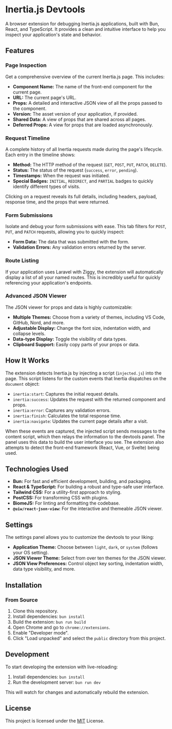 # Inertia.js Devtools

A browser extension for debugging Inertia.js applications, built with Bun, React, and TypeScript. It provides a clean and intuitive interface to help you inspect your application's state and behavior.

## Features

### Page Inspection
Get a comprehensive overview of the current Inertia.js page. This includes:
- **Component Name:** The name of the front-end component for the current page.
- **URL:** The current page's URL.
- **Props:** A detailed and interactive JSON view of all the props passed to the component.
- **Version:** The asset version of your application, if provided.
- **Shared Data:** A view of props that are shared across all pages.
- **Deferred Props:** A view for props that are loaded asynchronously.

### Request Timeline
A complete history of all Inertia requests made during the page's lifecycle. Each entry in the timeline shows:
- **Method:** The HTTP method of the request (`GET`, `POST`, `PUT`, `PATCH`, `DELETE`).
- **Status:** The status of the request (`success`, `error`, `pending`).
- **Timestamps:** When the request was initiated.
- **Special Badges:** `INITIAL`, `REDIRECT`, and `PARTIAL` badges to quickly identify different types of visits.

Clicking on a request reveals its full details, including headers, payload, response time, and the props that were returned.

### Form Submissions
Isolate and debug your form submissions with ease. This tab filters for `POST`, `PUT`, and `PATCH` requests, allowing you to quickly inspect:
- **Form Data:** The data that was submitted with the form.
- **Validation Errors:** Any validation errors returned by the server.

### Route Listing
If your application uses Laravel with Ziggy, the extension will automatically display a list of all your named routes. This is incredibly useful for quickly referencing your application's endpoints.

### Advanced JSON Viewer
The JSON viewer for props and data is highly customizable:
- **Multiple Themes:** Choose from a variety of themes, including VS Code, GitHub, Nord, and more.
- **Adjustable Display:** Change the font size, indentation width, and collapse levels.
- **Data-type Display:** Toggle the visibility of data types.
- **Clipboard Support:** Easily copy parts of your props or data.

## How It Works

The extension detects Inertia.js by injecting a script (`injected.js`) into the page. This script listens for the custom events that Inertia dispatches on the `document` object:
- `inertia:start`: Captures the initial request details.
- `inertia:success`: Updates the request with the returned component and props.
- `inertia:error`: Captures any validation errors.
- `inertia:finish`: Calculates the total response time.
- `inertia:navigate`: Updates the current page details after a visit.

When these events are captured, the injected script sends messages to the content script, which then relays the information to the devtools panel. The panel uses this data to build the user interface you see. The extension also attempts to detect the front-end framework (React, Vue, or Svelte) being used.

## Technologies Used

- **Bun:** For fast and efficient development, building, and packaging.
- **React & TypeScript:** For building a robust and type-safe user interface.
- **Tailwind CSS:** For a utility-first approach to styling.
- **PostCSS:** For transforming CSS with plugins.
- **BiomeJS:** For linting and formatting the codebase.
- **`@uiw/react-json-view`:** For the interactive and themeable JSON viewer.

## Settings

The settings panel allows you to customize the devtools to your liking:
- **Application Theme:** Choose between `light`, `dark`, or `system` (follows your OS setting).
- **JSON Viewer Theme:** Select from over ten themes for the JSON viewer.
- **JSON View Preferences:** Control object key sorting, indentation width, data type visibility, and more.

## Installation

### From Source

1.  Clone this repository.
2.  Install dependencies: `bun install`
3.  Build the extension: `bun run build`
4.  Open Chrome and go to `chrome://extensions`.
5.  Enable "Developer mode".
6.  Click "Load unpacked" and select the `public` directory from this project.

## Development

To start developing the extension with live-reloading:

1.  Install dependencies: `bun install`
2.  Run the development server: `bun run dev`

This will watch for changes and automatically rebuild the extension.

## License

This project is licensed under the [MIT](/license) License.

